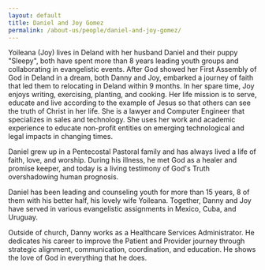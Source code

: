 ```yaml
---
layout: default
title: Daniel and Joy Gomez
permalink: /about-us/people/daniel-and-joy-gomez/
---
```


Yoileana (Joy) lives in Deland with her husband Daniel and their puppy "Sleepy", both have spent more than 8 years leading youth groups and collaborating in evangelistic events. After God showed her First Assembly of God in Deland in a dream, both Danny and Joy, embarked a journey of faith that led them to relocating in Deland within 9 months. In her spare time, Joy enjoys writing, exercising, planting, and cooking. Her life mission is to serve, educate and live according to the example of Jesus so that others can see the truth of Christ in her life. She is a lawyer and Computer Engineer that specializes in sales and technology. She uses her work and academic experience to educate non-profit entities on emerging technological and legal impacts in changing times. 

Daniel grew up in a Pentecostal Pastoral family and has always lived a life of faith, love, and worship. During his illness, he met God as a healer and promise keeper, and today is a living testimony of God's Truth overshadowing human prognosis.

Daniel has been leading and counseling youth for more than 15 years, 8 of them with his better half, his lovely wife Yoileana. Together, Danny and Joy have served in various evangelistic assignments in Mexico, Cuba, and Uruguay.

Outside of church, Danny works as a Healthcare Services Administrator. He dedicates his career to improve the Patient and Provider journey through strategic alignment, communication, coordination, and education. He shows the love of God in everything that he does.
